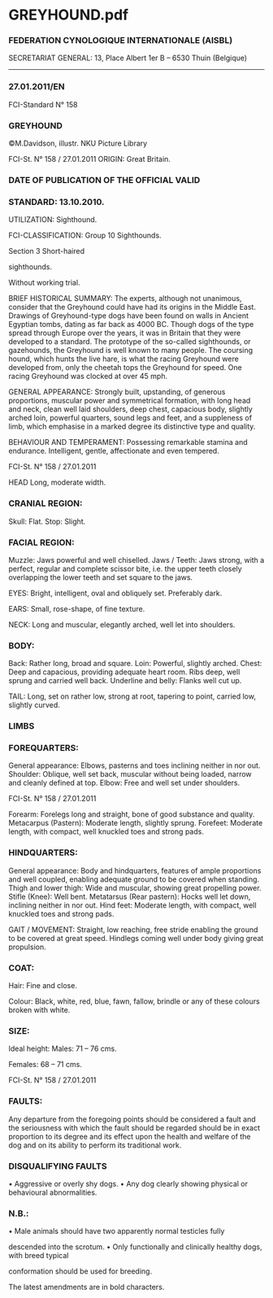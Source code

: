 # GREYHOUND.pdf


### FEDERATION CYNOLOGIQUE INTERNATIONALE (AISBL)


SECRETARIAT GENERAL: 13, Place Albert 1er  B – 6530 Thuin (Belgique)
______________________________________________________________________________

### 27.01.2011/EN



FCI-Standard N° 158

### GREYHOUND



©M.Davidson, illustr. NKU Picture Library




FCI-St. N° 158  / 27.01.2011
ORIGIN: Great Britain.

### DATE OF PUBLICATION OF THE OFFICIAL VALID



### STANDARD: 13.10.2010.



UTILIZATION: Sighthound.

FCI-CLASSIFICATION: Group  10  Sighthounds.

Section  3
Short-haired



sighthounds.

Without working trial.

BRIEF HISTORICAL SUMMARY: The experts, although not
unanimous, consider that the Greyhound could have had its origins in
the Middle East. Drawings of Greyhound-type dogs have been found
on walls in Ancient Egyptian tombs, dating as far back as 4000 BC.
Though dogs of the type spread through Europe over the years, it
was in Britain that they were developed to a standard. The prototype
of the so-called sighthounds, or gazehounds, the Greyhound is well
known to many people. The coursing hound, which hunts the live
hare, is what the racing Greyhound were developed from, only the
cheetah tops the Greyhound for speed. One racing Greyhound was
clocked at over 45 mph.

GENERAL APPEARANCE: Strongly built, upstanding, of
generous proportions, muscular power and symmetrical formation,
with long head and neck, clean well laid shoulders, deep chest,
capacious body, slightly arched loin, powerful quarters, sound legs
and feet, and a suppleness of limb, which emphasise in a marked
degree its distinctive type and quality.

BEHAVIOUR AND TEMPERAMENT: Possessing remarkable
stamina and endurance. Intelligent, gentle, affectionate and even
tempered.




FCI-St. N° 158  / 27.01.2011

HEAD Long, moderate width.

### CRANIAL REGION:


Skull: Flat.
Stop: Slight.

### FACIAL REGION:


Muzzle: Jaws powerful and well chiselled.
Jaws / Teeth: Jaws strong, with a perfect, regular and complete
scissor bite, i.e. the upper teeth closely overlapping the lower teeth
and set square to the jaws.

EYES: Bright, intelligent, oval and obliquely set. Preferably dark.

EARS: Small, rose-shape, of fine texture.

NECK: Long and muscular, elegantly arched, well let into
shoulders.

### BODY:


Back: Rather long, broad and square.
Loin: Powerful, slightly arched.
Chest: Deep and capacious, providing adequate heart room. Ribs
deep, well sprung and carried well back.
Underline and belly: Flanks well cut up.

TAIL: Long, set on rather low, strong at root, tapering to point,
carried low, slightly curved.

### LIMBS



### FOREQUARTERS:


General appearance: Elbows, pasterns and toes inclining neither in
nor out.
Shoulder: Oblique, well set back, muscular without being loaded,
narrow and cleanly defined at top.
Elbow: Free and well set under shoulders.


FCI-St. N° 158  / 27.01.2011



Forearm: Forelegs long and straight, bone of good substance and
quality.
Metacarpus (Pastern): Moderate length, slightly sprung.
Forefeet: Moderate length, with compact, well knuckled toes and
strong pads.

### HINDQUARTERS:


General appearance: Body and hindquarters, features of ample
proportions and well coupled, enabling adequate ground to be
covered when standing.
Thigh and lower thigh: Wide and muscular, showing great
propelling power.
Stifle (Knee): Well bent.
Metatarsus (Rear pastern): Hocks well let down, inclining neither in
nor out.
Hind feet: Moderate length, with compact, well knuckled toes and
strong pads.

GAIT / MOVEMENT: Straight, low reaching, free stride enabling
the ground to be covered at great speed. Hindlegs coming well under
body giving great propulsion.

### COAT:


Hair: Fine and close.

Colour: Black, white, red, blue, fawn, fallow, brindle or any of these
colours broken with white.

### SIZE:


Ideal height:  Males:   71 – 76 cms.



Females:  68 – 71 cms.




FCI-St. N° 158  / 27.01.2011


### FAULTS:


Any departure from the foregoing points should be considered a
fault and the seriousness with which the fault should be regarded
should be in exact proportion to its degree and its effect upon the
health and welfare of the dog and on its ability to perform its
traditional work.

### DISQUALIFYING FAULTS


• Aggressive or overly shy dogs.
• Any dog clearly showing physical or behavioural abnormalities.

### N.B.:


• Male animals should have two apparently normal testicles fully

descended into the scrotum.
• Only functionally and clinically healthy dogs, with breed typical

conformation should be used for breeding.


The latest amendments are in bold characters.






